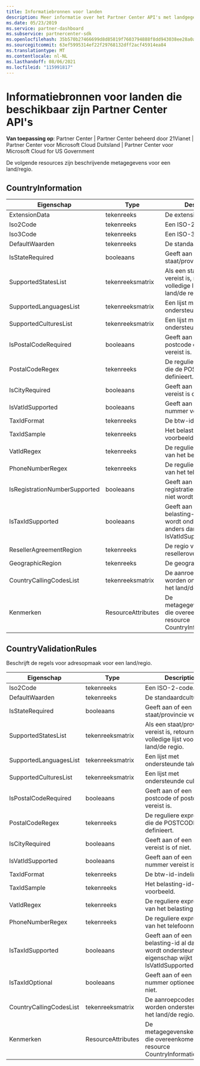 ```yaml
---
title: Informatiebronnen voor landen
description: Meer informatie over het Partner Center API's met landgegevensbronnen en beschrijvende metagegevens met betrekking tot een specifiek land of specifieke regio.
ms.date: 05/23/2019
ms.service: partner-dashboard
ms.subservice: partnercenter-sdk
ms.openlocfilehash: 35b570b27466699d8d85819f7603794888f8dd943038ee28a0a734b7ef9aa0d1
ms.sourcegitcommit: 63ef5995314ef22f29768132dff2acf45914ea84
ms.translationtype: MT
ms.contentlocale: nl-NL
ms.lasthandoff: 08/06/2021
ms.locfileid: "115991817"
---
```

# <a name="country-information-resources-available-from-partner-center-apis"></a>Informatiebronnen voor landen die beschikbaar zijn Partner Center API's

**Van toepassing op**: Partner Center | Partner Center beheerd door 21Vianet | Partner Center voor Microsoft Cloud Duitsland | Partner Center voor Microsoft Cloud for US Government

De volgende resources zijn beschrijvende metagegevens voor een land/regio.

## <a name="countryinformation"></a>CountryInformation

| Eigenschap                      | Type               | Description                                                                                        |
|-------------------------------|--------------------|----------------------------------------------------------------------------------------------------|
| ExtensionData                 | tekenreeks             | De extensiegegevens.                                                                                |
| Iso2Code                      | tekenreeks             | Een ISO-2-code.                                                                                     |
| Iso3Code                      | tekenreeks             | Een ISO-3-code.                                                                                     |
| DefaultWaarden                | tekenreeks             | De standaardcultuur.                                                                               |
| IsStateRequired               | booleaans            | Geeft aan of een staat/provincie vereist is.                                             |
| SupportedStatesList           | tekenreeksmatrix   | Als een staat/provincie vereist is, retourneert de volledige lijst voor dat land/de regio.                    |
| SupportedLanguagesList        | tekenreeksmatrix   | Een lijst met ondersteunde talen.                                                                     |
| SupportedCulturesList         | tekenreeksmatrix   | Een lijst met ondersteunde culturen.                                                                      |
| IsPostalCodeRequired          | booleaans            | Geeft aan of een postcode of postcode vereist is.                                    |
| PostalCodeRegex               | tekenreeks             | De reguliere expressie die de POSTCODE definieert.                                          |
| IsCityRequired                | booleaans            | Geeft aan of een stad vereist is of niet.                                                       |
| IsVatIdSupported              | booleaans            | Geeft aan of een btw-nummer vereist is.                                                     |
| TaxIdFormat                   | tekenreeks             | De btw-id-indeling.                                                                                 |
| TaxIdSample                   | tekenreeks             | Het belasting-id-voorbeeld.                                                                                 |
| VatIdRegex                    | tekenreeks             | De reguliere expressie van het belasting-id.                                                                     |
| PhoneNumberRegex              | tekenreeks             | De reguliere expressie van het telefoonnummer.                                                               |
| IsRegistrationNumberSupported | booleaans            | Geeft aan of een registratienummer al dan niet wordt ondersteund.                                       |
| IsTaxIdSupported              | booleaans            | Geeft aan of een belasting-id al dan niet wordt ondersteund. Dit is anders dan IsVatIdSupported. |
| ResellerAgreementRegion       | tekenreeks             | De regio van de resellerovereenkomst.                                                                     |
| GeographicRegion              | tekenreeks             | De geografische regio.                                                                             |
| CountryCallingCodesList       | tekenreeksmatrix   | De aanroepcodes die worden ondersteund in het land/de regio.                                                 |
| Kenmerken                    | ResourceAttributes | De metagegevenskenmerken die overeenkomen met de resource CountryInformation.                          |

## <a name="countryvalidationrules"></a>CountryValidationRules

Beschrijft de regels voor adresopmaak voor een land/regio.

| Eigenschap                | Type               | Description                                                                                        |
|-------------------------|--------------------|----------------------------------------------------------------------------------------------------|
| Iso2Code                | tekenreeks             | Een ISO-2-code.                                                                                     |
| DefaultWaarden          | tekenreeks             | De standaardcultuur.                                                                               |
| IsStateRequired         | booleaans            | Geeft aan of een staat/provincie vereist is.                                             |
| SupportedStatesList     | tekenreeksmatrix   | Als een staat/provincie vereist is, retourneert de volledige lijst voor dat land/de regio.                    |
| SupportedLanguagesList  | tekenreeksmatrix   | Een lijst met ondersteunde talen.                                                                     |
| SupportedCulturesList   | tekenreeksmatrix   | Een lijst met ondersteunde culturen.                                                                      |
| IsPostalCodeRequired    | booleaans            | Geeft aan of een postcode of postcode vereist is.                                    |
| PostalCodeRegex         | tekenreeks             | De reguliere expressie die de POSTCODE definieert.                                          |
| IsCityRequired          | booleaans            | Geeft aan of een stad vereist is of niet.                                                       |
| IsVatIdSupported        | booleaans            | Geeft aan of een btw-nummer vereist is.                                                     |
| TaxIdFormat             | tekenreeks             | De btw-id-indeling.                                                                                 |
| TaxIdSample             | tekenreeks             | Het belasting-id-voorbeeld.                                                                                 |
| VatIdRegex              | tekenreeks             | De reguliere expressie van het belasting-id.                                                                     |
| PhoneNumberRegex        | tekenreeks             | De reguliere expressie van het telefoonnummer.                                                               |
| IsTaxIdSupported        | booleaans            | Geeft aan of een belasting-id al dan niet wordt ondersteund. Deze eigenschap wijkt af van IsVatIdSupported. |
| IsTaxIdOptional         | booleaans            | Geeft aan of een btw-nummer optioneel is of niet.                                                     |
| CountryCallingCodesList | tekenreeksmatrix   | De aanroepcodes die worden ondersteund in het land/de regio.                                                 |
| Kenmerken              | ResourceAttributes | De metagegevenskenmerken die overeenkomen met de resource CountryInformation.                          |
